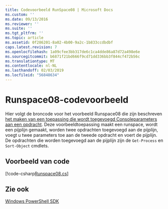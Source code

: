 ```yaml
---
title: Codevoorbeeld RunSpace08 | Microsoft Docs
ms.custom: ''
ms.date: 09/13/2016
ms.reviewer: ''
ms.suite: ''
ms.tgt_pltfrm: ''
ms.topic: article
ms.assetid: 0f286201-8a02-4b00-9a2c-1b833ccdbdbf
caps.latest.revision: 7
ms.openlocfilehash: 1a09cfee3bb317de6c1ca4dde86a87d72a498e6e
ms.sourcegitcommit: b6871f21bd666f9cd71dd336bb3f844cf472b56c
ms.translationtype: MT
ms.contentlocale: nl-NL
ms.lasthandoff: 02/03/2019
ms.locfileid: "56848634"
---
```

# <a name="runspace08-code-sample"></a>Runspace08-codevoorbeeld

Hier volgt de broncode voor het voorbeeld Runspace08 die zijn beschreven [het maken van een toepassing die wordt toegevoegd Consoleparameters aan een opdracht](http://msdn.microsoft.com/en-us/848b2b46-60f1-4a86-b448-cfc7c0cccfba). Deze voorbeeldtoepassing maakt een runspace, wordt een pijplijn gemaakt, worden twee opdrachten toegevoegd aan de pijplijn, voegt u twee parameters toe aan de tweede opdracht en voert de pijplijn. De opdrachten die worden toegevoegd aan de pijplijn zijn de `Get-Process` en `Sort-Object` cmdlets.

## <a name="code-sample"></a>Voorbeeld van code

[!code-csharp[Runspace08.cs](../../powershell-sdk-samples/SDK-2.0/csharp/Runspace08/Runspace08.cs#L11-L86 "Runspace08.cs")]

## <a name="see-also"></a>Zie ook

[Windows PowerShell SDK](../windows-powershell-reference.md)